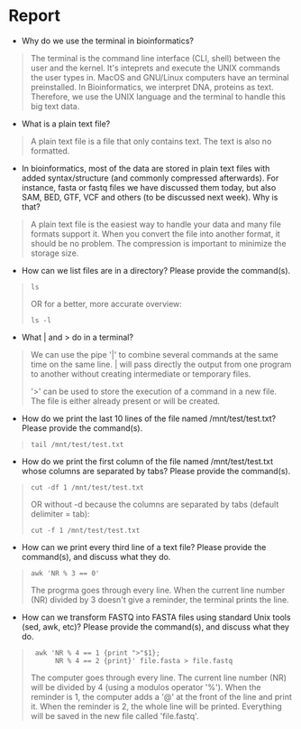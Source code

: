 # Report

* Why do we use the terminal in bioinformatics?
> The terminal is the command line interface (CLI, shell) between the user and the kernel. It's inteprets and execute the UNIX commands the user types in. MacOS and GNU/Linux computers have an terminal preinstalled. In Bioinformatics, we interpret DNA, proteins as text. Therefore, we use the UNIX language and the terminal to handle this big text data.

* What is a plain text file?
> A plain text file is a file that only contains text. The text is also no formatted.

* In bioinformatics, most of the data are stored in plain text files with added syntax/structure (and commonly compressed afterwards). 
  For instance, fasta or fastq files we have discussed them today, but also SAM, BED, GTF, VCF and others (to be discussed next week). 
  Why is that?
> A plain text file is the easiest way to handle your data and many file formats support it. When you convert the file into another format, it should be no problem. The compression is important to minimize the storage size. 

* How can we list files are in a directory? 
  Please provide the command(s).
>     ls  
> OR for a better, more accurate overview:  
>  
>     ls -l 
  
* What | and > do in a terminal?
> We can use the pipe '|' to combine several commands at the same time on the same line. | will pass directly the output from one program to another without creating intermediate or temporary files. 
> 
> '>' can be used to store the execution of a command in a new file. The file is either already present or will be created. 

* How do we print the last 10 lines of the file named /mnt/test/test.txt? 
  Please provide the command(s).
>     tail /mnt/test/test.txt

* How do we print the first column of the file named /mnt/test/test.txt whose columns are separated by tabs? 
  Please provide the command(s).
>     cut -df 1 /mnt/test/test.txt  
> OR without -d because the columns are separated by tabs (default delimiter = tab):  
>  
>     cut -f 1 /mnt/test/test.txt

* How can we print every third line of a text file? 
  Please provide the command(s), and discuss what they do.
>     awk 'NR % 3 == 0' 
>
> The progrma goes through every line. When the current line number (NR) divided by 3 doesn't give a reminder, the terminal prints the line.

* How can we transform FASTQ into FASTA files using standard Unix tools (sed, awk, etc)? 
  Please provide the command(s), and discuss what they do.
>      awk 'NR % 4 == 1 {print ">"$1};
>           NR % 4 == 2 {print}' file.fasta > file.fastq
>
> The computer goes through every line. The current line number (NR) will be divided by 4 (using a modulos operator '%'). When the reminder is 1, the computer adds a '@' at the front of the line and print it. When the reminder is 2, the whole line will be printed. Everything will be saved in the new file called 'file.fastq'.

